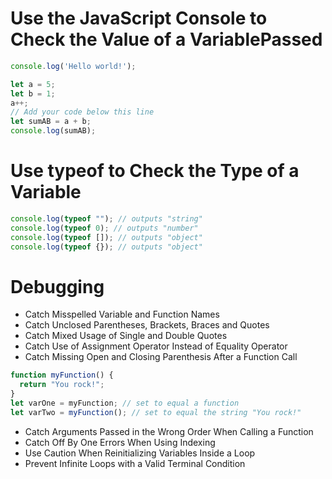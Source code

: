 # Use the JavaScript Console to Check the Value of a VariablePassed
```js
console.log('Hello world!');
```
```js
let a = 5;
let b = 1;
a++;
// Add your code below this line
let sumAB = a + b;
console.log(sumAB);
```

# Use typeof to Check the Type of a Variable
```js
console.log(typeof ""); // outputs "string"
console.log(typeof 0); // outputs "number"
console.log(typeof []); // outputs "object"
console.log(typeof {}); // outputs "object"
```


# Debugging
* Catch Misspelled Variable and Function Names
* Catch Unclosed Parentheses, Brackets, Braces and Quotes
* Catch Mixed Usage of Single and Double Quotes
* Catch Use of Assignment Operator Instead of Equality Operator
* Catch Missing Open and Closing Parenthesis After a Function Call
```js
function myFunction() {
  return "You rock!";
}
let varOne = myFunction; // set to equal a function
let varTwo = myFunction(); // set to equal the string "You rock!"
```
* Catch Arguments Passed in the Wrong Order When Calling a Function
* Catch Off By One Errors When Using Indexing
* Use Caution When Reinitializing Variables Inside a Loop
* Prevent Infinite Loops with a Valid Terminal Condition
